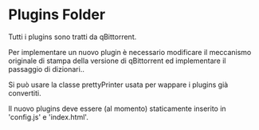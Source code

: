 # Plugins Folder

Tutti i plugins sono tratti da qBittorrent.

Per implementare un nuovo plugin è necessario modificare il meccanismo originale di stampa della versione di qBittorrent ed implementare il passaggio di dizionari..

Si può usare la classe prettyPrinter usata per wappare i plugins già convertiti.

Il nuovo plugins deve essere (al momento) staticamente inserito in 'config.js' e 'index.html'.
